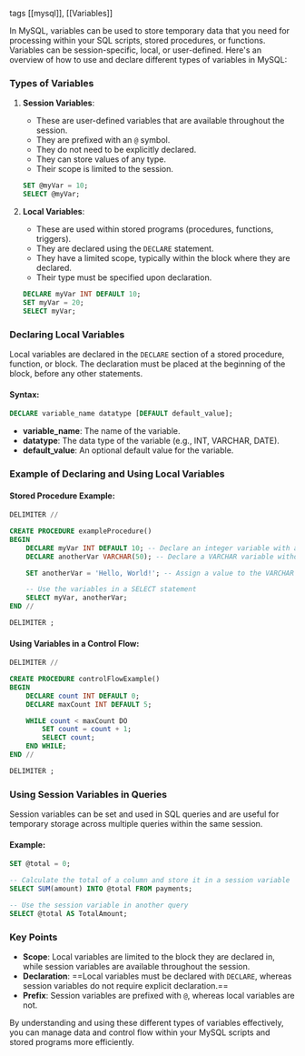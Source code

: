 tags [[mysql]], [[Variables]]

In MySQL, variables can be used to store temporary data that you need for processing within your SQL scripts, stored procedures, or functions. Variables can be session-specific, local, or user-defined. Here's an overview of how to use and declare different types of variables in MySQL:

### Types of Variables

1. **Session Variables**:
   - These are user-defined variables that are available throughout the session.
   - They are prefixed with an `@` symbol.
   - They do not need to be explicitly declared.
   - They can store values of any type.
   - Their scope is limited to the session.

   ```sql
   SET @myVar = 10;
   SELECT @myVar;
   ```

2. **Local Variables**:
   - These are used within stored programs (procedures, functions, triggers).
   - They are declared using the `DECLARE` statement.
   - They have a limited scope, typically within the block where they are declared.
   - Their type must be specified upon declaration.

   ```sql
   DECLARE myVar INT DEFAULT 10;
   SET myVar = 20;
   SELECT myVar;
   ```

### Declaring Local Variables

Local variables are declared in the `DECLARE` section of a stored procedure, function, or block. The declaration must be placed at the beginning of the block, before any other statements.

#### Syntax:

```sql
DECLARE variable_name datatype [DEFAULT default_value];
```

- **variable_name**: The name of the variable.
- **datatype**: The data type of the variable (e.g., INT, VARCHAR, DATE).
- **default_value**: An optional default value for the variable.

### Example of Declaring and Using Local Variables

#### Stored Procedure Example:

```sql
DELIMITER //

CREATE PROCEDURE exampleProcedure()
BEGIN
    DECLARE myVar INT DEFAULT 10; -- Declare an integer variable with a default value of 10
    DECLARE anotherVar VARCHAR(50); -- Declare a VARCHAR variable without a default value

    SET anotherVar = 'Hello, World!'; -- Assign a value to the VARCHAR variable

    -- Use the variables in a SELECT statement
    SELECT myVar, anotherVar;
END //

DELIMITER ;
```

#### Using Variables in a Control Flow:

```sql
DELIMITER //

CREATE PROCEDURE controlFlowExample()
BEGIN
    DECLARE count INT DEFAULT 0;
    DECLARE maxCount INT DEFAULT 5;

    WHILE count < maxCount DO
        SET count = count + 1;
        SELECT count;
    END WHILE;
END //

DELIMITER ;
```

### Using Session Variables in Queries

Session variables can be set and used in SQL queries and are useful for temporary storage across multiple queries within the same session.

#### Example:

```sql
SET @total = 0;

-- Calculate the total of a column and store it in a session variable
SELECT SUM(amount) INTO @total FROM payments;

-- Use the session variable in another query
SELECT @total AS TotalAmount;
```

### Key Points

- **Scope**: Local variables are limited to the block they are declared in, while session variables are available throughout the session.
- **Declaration**: ==Local variables must be declared with `DECLARE`, whereas session variables do not require explicit declaration.==
- **Prefix**: Session variables are prefixed with `@`, whereas local variables are not.

By understanding and using these different types of variables effectively, you can manage data and control flow within your MySQL scripts and stored programs more efficiently.
